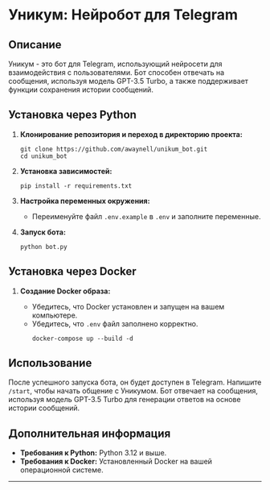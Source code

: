 # Уникум: Нейробот для Telegram

## Описание

Уникум - это бот для Telegram, использующий нейросети для взаимодействия с пользователями. Бот способен отвечать на сообщения, используя модель GPT-3.5 Turbo, а также поддерживает функции сохранения истории сообщений.

## Установка через Python

1. **Клонирование репозитория и переход в директорию проекта:**

   ```
   git clone https://github.com/awaynell/unikum_bot.git
   cd unikum_bot
   ```

2. **Установка зависимостей:**

   ```
   pip install -r requirements.txt
   ```

3. **Настройка переменных окружения:**

   - Переименуйте файл `.env.example` в `.env` и заполните переменные.

4. **Запуск бота:**
   ```
   python bot.py
   ```

## Установка через Docker

1. **Создание Docker образа:**

   - Убедитесь, что Docker установлен и запущен на вашем компьютере.
   - Убедитесь, что `.env` файл заполнено корректно.
     ```
     docker-compose up --build -d
     ```

## Использование

После успешного запуска бота, он будет доступен в Telegram. Напишите `/start`, чтобы начать общение с Уникумом. Бот отвечает на сообщения, используя модель GPT-3.5 Turbo для генерации ответов на основе истории сообщений.

## Дополнительная информация

- **Требования к Python:** Python 3.12 и выше.
- **Требования к Docker:** Установленный Docker на вашей операционной системе.

---
